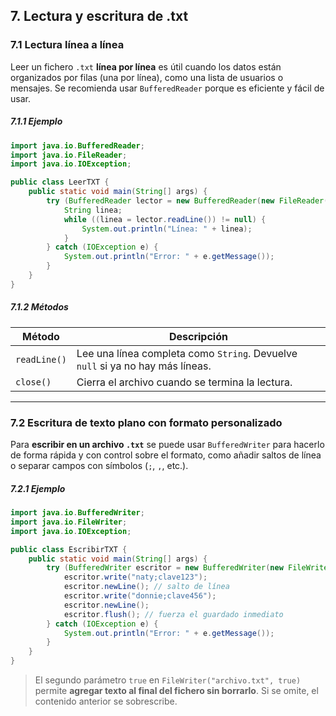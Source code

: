 ## 7. Lectura y escritura de .txt

### 7.1 Lectura línea a línea

Leer un fichero `.txt` **línea por línea** es útil cuando los datos están organizados por filas (una por línea), como una lista de usuarios o mensajes. Se recomienda usar `BufferedReader` porque es eficiente y fácil de usar.

##### 7.1.1 Ejemplo

```java
import java.io.BufferedReader;
import java.io.FileReader;
import java.io.IOException;

public class LeerTXT {
    public static void main(String[] args) {
        try (BufferedReader lector = new BufferedReader(new FileReader("usuarios.txt"))) {
            String linea;
            while ((linea = lector.readLine()) != null) {
                System.out.println("Línea: " + linea);
            }
        } catch (IOException e) {
            System.out.println("Error: " + e.getMessage());
        }
    }
}
```

##### 7.1.2 Métodos

| Método       | Descripción                                                                    |
| ------------ | ------------------------------------------------------------------------------ |
| `readLine()` | Lee una línea completa como `String`. Devuelve `null` si ya no hay más líneas. |
| `close()`    | Cierra el archivo cuando se termina la lectura.                                |

--- 
### 7.2 Escritura de texto plano con formato personalizado

Para **escribir en un archivo `.txt`** se puede usar `BufferedWriter` para hacerlo de forma rápida y con control sobre el formato, como añadir saltos de línea o separar campos con símbolos (`;`, `,`, etc.).

##### 7.2.1 Ejemplo

```java
import java.io.BufferedWriter;
import java.io.FileWriter;
import java.io.IOException;

public class EscribirTXT {
    public static void main(String[] args) {
        try (BufferedWriter escritor = new BufferedWriter(new FileWriter("usuarios.txt", true))) {
            escritor.write("naty;clave123");
            escritor.newLine(); // salto de línea
            escritor.write("donnie;clave456");
            escritor.newLine();
            escritor.flush(); // fuerza el guardado inmediato
        } catch (IOException e) {
            System.out.println("Error: " + e.getMessage());
        }
    }
}
```

> El segundo parámetro `true` en `FileWriter("archivo.txt", true)` permite **agregar texto al final del fichero sin borrarlo**. Si se omite, el contenido anterior se sobrescribe.


